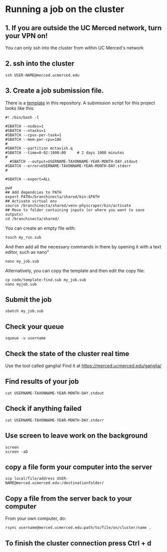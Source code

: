 # Running a job on the cluster

## 1. If you are outside the UC Merced network, turn your VPN on!

You can only ssh into the cluster from within UC Merced's network

## 2. ssh into the cluster

```
ssh USER-NAME@merced.ucmerced.edu
```

## 3. Create a job submission file.

There is a [template](https://github.com/McTavishLab/collab-paper/blob/main/code/template-find.sub) in this repository.
A submission script for this project looks like this:

```
#! /bin/bash -l

#SBATCH --nodes=1
#SBATCH --ntasks=1
#SBATCH --cpus-per-task=1
#SBATCH --mem-per-cpu=10G
#
#SBATCH --partition mctavish.q
#SBATCH --time=0-02:1000:00     # 2 days 1000 minutes
#
  #SBATCH --output=USERNAME-TAXONNAME-YEAR-MONTH-DAY.stdout
#SBATCH --error=USERNAME-TAXONNAME-YEAR-MONTH-DAY.stderr
#

#SBATCH --export=ALL

pwd
## Add dependcies to PATH
export PATH=/branchinecta/shared/bin:$PATH
## Activate virtual env
source /branchinecta/shared/venv-physcraper/bin/activate
## Move to folder containing inputs (or where you want to save outputs)
cd /branchinecta/shared/
```
You can create an empty file with:

```
touch my_run.sub
```

And then add all the necessary commands in there by opening it with a text editor, such as nano"

```
nano my_job.sub
```

Alternatively, you can copy the template and then edit the copy file:

```
cp code/template-find.sub my_job.sub
nano myjob.sub
```

## Submit the job

```
sbatch my_job.sub
```

## Check your queue

```
squeue -u username
```

## Check the state of the cluster real time

Use the tool called ganglia! Find it at https://merced.ucmerced.edu/ganglia/

## Find results of your job

```
cat USERNAME-TAXONNAME-YEAR-MONTH-DAY.stdout
```

## Check if anything failed

```
cat USERNAME-TAXONNAME-YEAR-MONTH-DAY.stderr
```


## Use screen to leave work on the background

```
screen
screen -aD
```


## copy a file form your computer into the server

```
scp local/file/address USER-NAME@merced.ucmerced.edu:/destinationfolder/
```

## Copy a file from the server back to your computer

From your own computer, do:

```
rsync username@merced.ucmerced.edu:path/to/file/on/cluster/name .
```

## To finish the cluster connection press Ctrl + d



